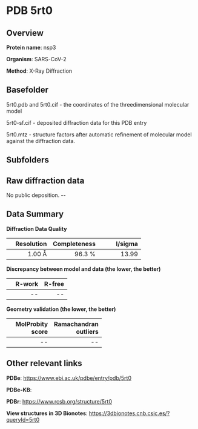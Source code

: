 # PDB 5rt0

## Overview

**Protein name**: nsp3

**Organism**: SARS-CoV-2

**Method**: X-Ray Diffraction



## Basefolder

5rt0.pdb and 5rt0.cif - the coordinates of the threedimensional molecular model

5rt0-sf.cif - deposited diffraction data for this PDB entry

5rt0.mtz - structure factors after automatic refinement of molecular model against the diffraction data.

## Subfolders









## Raw diffraction data

No public deposition. --<br> 

## Data Summary
**Diffraction Data Quality**

|   | Resolution | Completeness| I/sigma |
|---|-------------:|----------------:|--------------:|
|   |1.00 Å|96.3  %|<img width=50/>13.99|

**Discrepancy between model and data (the lower, the better)**

|   | **R-work**| **R-free**   
|---|-------------:|----------------:|           
||--|--|

**Geometry validation (the lower, the better)**

|   |**MolProbity<br>score**| **Ramachandran<br>outliers** 
|---|-------------:|----------------:|
||--|--|

 

 



## Other relevant links 
**PDBe**:  https://www.ebi.ac.uk/pdbe/entry/pdb/5rt0

**PDBe-KB**:  
 
**PDBr**: https://www.rcsb.org/structure/5rt0 

**View structures in 3D Bionotes**: https://3dbionotes.cnb.csic.es/?queryId=5rt0


